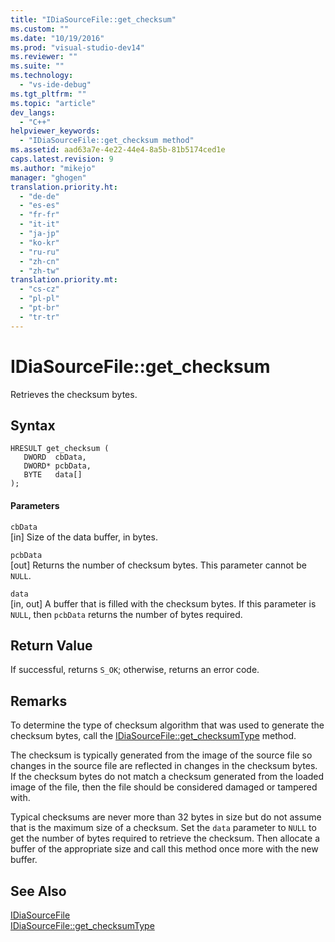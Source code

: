 ```yaml
---
title: "IDiaSourceFile::get_checksum"
ms.custom: ""
ms.date: "10/19/2016"
ms.prod: "visual-studio-dev14"
ms.reviewer: ""
ms.suite: ""
ms.technology: 
  - "vs-ide-debug"
ms.tgt_pltfrm: ""
ms.topic: "article"
dev_langs: 
  - "C++"
helpviewer_keywords: 
  - "IDiaSourceFile::get_checksum method"
ms.assetid: aad63a7e-4e22-44e4-8a5b-81b5174ced1e
caps.latest.revision: 9
ms.author: "mikejo"
manager: "ghogen"
translation.priority.ht: 
  - "de-de"
  - "es-es"
  - "fr-fr"
  - "it-it"
  - "ja-jp"
  - "ko-kr"
  - "ru-ru"
  - "zh-cn"
  - "zh-tw"
translation.priority.mt: 
  - "cs-cz"
  - "pl-pl"
  - "pt-br"
  - "tr-tr"
---
```

# IDiaSourceFile::get_checksum
Retrieves the checksum bytes.  
  
## Syntax  
  
```cpp#  
HRESULT get_checksum (   
   DWORD  cbData,  
   DWORD* pcbData,  
   BYTE   data[]  
);  
```  
  
#### Parameters  
 `cbData`  
 [in] Size of the data buffer, in bytes.  
  
 `pcbData`  
 [out] Returns the number of checksum bytes. This parameter cannot be `NULL`.  
  
 `data`  
 [in, out] A buffer that is filled with the checksum bytes. If this parameter is `NULL`, then `pcbData` returns the number of bytes required.  
  
## Return Value  
 If successful, returns `S_OK`; otherwise, returns an error code.  
  
## Remarks  
 To determine the type of checksum algorithm that was used to generate the checksum bytes, call the [IDiaSourceFile::get_checksumType](../../debugger/debug-interface-access/idiasourcefile--get_checksumtype.md) method.  
  
 The checksum is typically generated from the image of the source file so changes in the source file are reflected in changes in the checksum bytes. If the checksum bytes do not match a checksum generated from the loaded image of the file, then the file should be considered damaged or tampered with.  
  
 Typical checksums are never more than 32 bytes in size but do not assume that is the maximum size of a checksum. Set the `data` parameter to `NULL` to get the number of bytes required to retrieve the checksum. Then allocate a buffer of the appropriate size and call this method once more with the new buffer.  
  
## See Also  
 [IDiaSourceFile](../../debugger/debug-interface-access/idiasourcefile.md)   
 [IDiaSourceFile::get_checksumType](../../debugger/debug-interface-access/idiasourcefile--get_checksumtype.md)